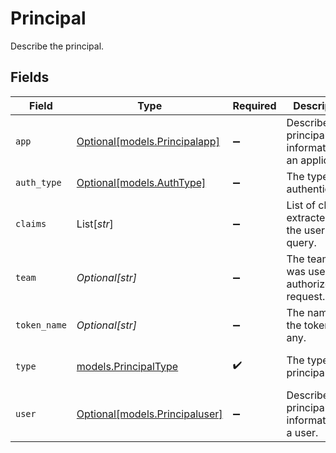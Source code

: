 # Principal

Describe the principal.


## Fields

| Field                                                        | Type                                                         | Required                                                     | Description                                                  | Example                                                      |
| ------------------------------------------------------------ | ------------------------------------------------------------ | ------------------------------------------------------------ | ------------------------------------------------------------ | ------------------------------------------------------------ |
| `app`                                                        | [Optional[models.Principalapp]](../models/principalapp.md)   | :heavy_minus_sign:                                           | Describes the principal information of an application.       |                                                              |
| `auth_type`                                                  | [Optional[models.AuthType]](../models/authtype.md)           | :heavy_minus_sign:                                           | The type of authentication.                                  |                                                              |
| `claims`                                                     | List[*str*]                                                  | :heavy_minus_sign:                                           | List of claims extracted from the user query.                |                                                              |
| `team`                                                       | *Optional[str]*                                              | :heavy_minus_sign:                                           | The team that was used to authorize the request.             | admins                                                       |
| `token_name`                                                 | *Optional[str]*                                              | :heavy_minus_sign:                                           | The name of the token, if any.                               | my-user-token                                                |
| `type`                                                       | [models.PrincipalType](../models/principaltype.md)           | :heavy_check_mark:                                           | The type of principal.                                       | [<br/>"User"<br/>]                                           |
| `user`                                                       | [Optional[models.Principaluser]](../models/principaluser.md) | :heavy_minus_sign:                                           | Describes the principal information of a user.               |                                                              |